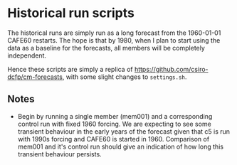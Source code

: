 Historical run scripts
============================================================================

The historical runs are simply run as a long forecast from the 1960-01-01 CAFE60 restarts. The hope is that by 1980, when I plan to start using the data as a baseline for the forecasts, all members will be completely independent. 

Hence these scripts are simply a replica of https://github.com/csiro-dcfp/cm-forecasts, with some slight changes to `settings.sh`.


Notes
----------------------------------------------------------------------

* Begin by running a single member (mem001) and a corresponding control run with fixed 1960 forcing. We are expecting to see some transient behaviour in the early years of the forecast given that c5 is run with 1990s forcing and CAFE60 is started in 1960. Comparison of mem001 and it's control run should give an indication of how long this transient behaviour persists.


